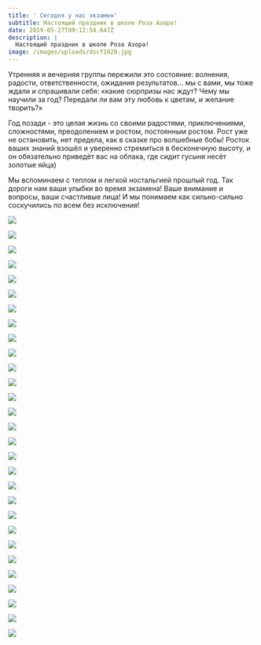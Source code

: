 ```yaml
---
title: ' Сегодня у нас экзамен'
subtitle: Настоящий праздник в школе Роза Азора!
date: 2019-05-27T09:12:54.647Z
description: |
  Настоящий праздник в школе Роза Азора!
image: /images/uploads/dscf1020.jpg
---
```

Утренняя и вечерняя группы пережили это состояние: волнения, радости, ответственности, ожидания результатов... мы с вами, мы тоже ждали и спрашивали себя: «какие сюрпризы нас ждут? Чему мы научили за год? Передали ли вам эту любовь к цветам, и желание творить?»

Год позади - это целая жизнь со своими радостями, приключениями, сложностями, преодолением и ростом, постоянным ростом. Рост уже не остановить, нет предела, как в сказке про волшебные бобы! Росток ваших знаний взошёл и уверенно стремиться в бесконечную высоту, и он обязательно приведёт вас на облака, где сидит гусыня несёт золотые яйца)

Мы вспоминаем с теплом и легкой ностальгией прошлый год. Так дороги нам ваши улыбки во время экзамена! Ваше внимание и вопросы, ваши счастливые лица! И мы понимаем как сильно-сильно соскучились по всем без исключения!

![](/images/uploads/dscf1015.jpg)

![](/images/uploads/dscf1031.jpg)

![](/images/uploads/dscf1073.jpg)

![](/images/uploads/dscf1145.jpg)

![](/images/uploads/dscf1163.jpg)

![](/images/uploads/dscf1178.jpg)

![](/images/uploads/dscf1250.jpg)

![](/images/uploads/dscf1311.jpg)

![](/images/uploads/dscf1394.jpg)

![](/images/uploads/dscf1458.jpg)

![](/images/uploads/dscf1549.jpg)

![](/images/uploads/dscf1578.jpg)

![](/images/uploads/dscf1601.jpg)

![](/images/uploads/dscf1689.jpg)



![](/images/uploads/dscf1695.jpg)

![](/images/uploads/dscf1706.jpg)

![](/images/uploads/dscf1712.jpg)

![](/images/uploads/dscf1717.jpg)

![](/images/uploads/dscf1730.jpg)

![](/images/uploads/dscf1732.jpg)

![](/images/uploads/dscf1740.jpg)

![](/images/uploads/dscf1788.jpg)

![](/images/uploads/dscf1799.jpg)

![](/images/uploads/dscf1831.jpg)

![](/images/uploads/dscf1848.jpg)

![](/images/uploads/dscf1938.jpg)

![](/images/uploads/dscf1975.jpg)

![](/images/uploads/dscf2122.jpg)

![](/images/uploads/dscf2252.jpg)
